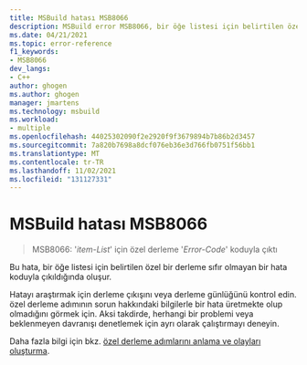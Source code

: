 ```yaml
---
title: MSBuild hatası MSB8066
description: MSBuild error MSB8066, bir öğe listesi için belirtilen özel bir derleme sıfır olmayan bir hata koduyla çıkıldığında oluşur.
ms.date: 04/21/2021
ms.topic: error-reference
f1_keywords:
- MSB8066
dev_langs:
- C++
author: ghogen
ms.author: ghogen
manager: jmartens
ms.technology: msbuild
ms.workload:
- multiple
ms.openlocfilehash: 44025302090f2e2920f9f3679894b7b86b2d3457
ms.sourcegitcommit: 7a820b7698a8dcf076eb36e3d766fb0751f56bb1
ms.translationtype: MT
ms.contentlocale: tr-TR
ms.lasthandoff: 11/02/2021
ms.locfileid: "131127331"
---
```

# <a name="msbuild-error-msb8066"></a>MSBuild hatası MSB8066

> MSB8066: '*item-List*' için özel derleme '*Error-Code*' koduyla çıktı

Bu hata, bir öğe listesi için belirtilen özel bir derleme sıfır olmayan bir hata koduyla çıkıldığında oluşur.

Hatayı araştırmak için derleme çıkışını veya derleme günlüğünü kontrol edin. özel derleme adımının sorun hakkındaki bilgilerle bir hata üretmekte olup olmadığını görmek için. Aksi takdirde, herhangi bir problemi veya beklenmeyen davranışı denetlemek için ayrı olarak çalıştırmayı deneyin.

Daha fazla bilgi için bkz. [özel derleme adımlarını anlama ve olayları oluşturma](/cpp/build/understanding-custom-build-steps-and-build-events).

